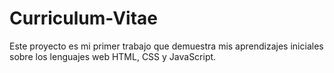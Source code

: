 # Curriculum-Vitae
Este proyecto es mi primer trabajo que demuestra mis aprendizajes iniciales sobre los lenguajes web HTML, CSS y JavaScript.
